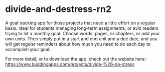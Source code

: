 # divide-and-destress-rn2

A goal tracking app for those projects that need a little effort on a regular basis. Ideal for students managing long-term assignments, or avid readers trying to hit a monthly goal. Choose words, pages, or chapters, or add your own units. Then simply put in a start and end unit and a due date, and you will get regular reminders about how much you need to do each day to accomplish your goal.

For more detail, or to download the app, check out the website here: https://www.buddingapps.com/projects/divide-%26-de-stress

